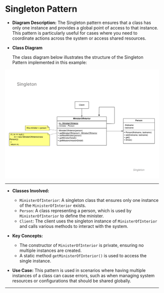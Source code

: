 # Singleton Pattern

   - **Diagram Description:**
     The Singleton pattern ensures that a class has only one instance and provides a global point of access to that instance. This pattern is particularly useful for cases where you need to coordinate actions across the system or access shared resources.

- **Class Diagram**

  The class diagram below illustrates the structure of the Singleton Pattern implemented in this example:

![Singleton Pattern Diagram](singleton-diagram.png)

---

   - **Classes Involved:**
     - `MinisterOfInterior`: A singleton class that ensures only one instance of the `MinisterOfInterior` exists.
     - `Person`: A class representing a person, which is used by `MinisterOfInterior` to define the minister.
     - `Client`: The client uses the singleton instance of `MinisterOfInterior` and calls various methods to interact with the system.

   - **Key Concepts:**
     - The constructor of `MinisterOfInterior` is private, ensuring no multiple instances are created.
     - A static method `getMinisterOfInterior()` is used to access the single instance.
   
   - **Use Case:**
     This pattern is used in scenarios where having multiple instances of a class can cause errors, such as when managing system resources or configurations that should be shared globally.

---
